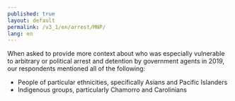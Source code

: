 ```yaml
---
published: true
layout: default
permalink: /v3_1/en/arrest/MNP/
lang: en
---
```

When asked to provide more context about who was especially vulnerable to arbitrary or political arrest and detention by government agents in 2019, our respondents mentioned all of the following:

-	People of particular ethnicities, specifically Asians and Pacific Islanders
-	Indigenous groups, particularly Chamorro and Carolinians
